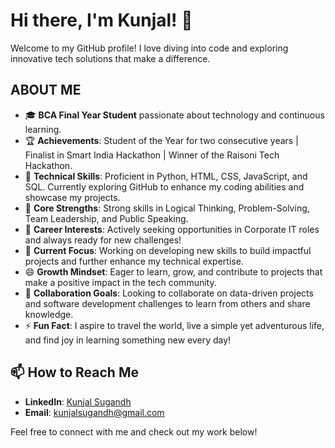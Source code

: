 # Hi there, I'm Kunjal! 👋 

Welcome to my GitHub profile! I love diving into code and exploring innovative tech solutions that make a difference.

## ABOUT ME
- 🎓 **BCA Final Year Student** passionate about technology and continuous learning.
- 🏆 **Achievements**: Student of the Year for two consecutive years | Finalist in Smart India Hackathon | Winner of the Raisoni Tech Hackathon.
- 🎯 **Technical Skills**: Proficient in Python, HTML, CSS, JavaScript, and SQL. Currently exploring GitHub to enhance my coding abilities and showcase my projects.
- 🌱 **Core Strengths**: Strong skills in Logical Thinking, Problem-Solving, Team Leadership, and Public Speaking.
- 💼 **Career Interests**: Actively seeking opportunities in Corporate IT roles and always ready for new challenges!
- 🔭 **Current Focus**: Working on developing new skills to build impactful projects and further enhance my technical expertise.
- 😄 **Growth Mindset**: Eager to learn, grow, and contribute to projects that make a positive impact in the tech community.
- 👯 **Collaboration Goals**: Looking to collaborate on data-driven projects and software development challenges to learn from others and share knowledge.
- ⚡ **Fun Fact**: I aspire to travel the world, live a simple yet adventurous life, and find joy in learning something new every day!

## 📫 How to Reach Me
- **LinkedIn**: [Kunjal Sugandh](https://www.linkedin.com/in/kunjal-sugandh-bbb139262)  
- **Email**: [kunjalsugandh@gmail.com](mailto:kunjalsugandh@gmail.com)

Feel free to connect with me and check out my work below!






